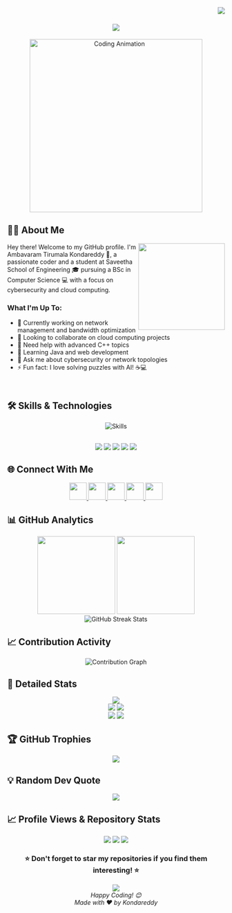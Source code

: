 <img align="right" src="https://komarev.com/ghpvc/?username=Kondareddy1209&style=flat-square&color=0e75b6">

<h1 align="center">
  <a href="https://git.io/typing-svg">
    <img src="https://readme-typing-svg.herokuapp.com/?lines=Hey+👋+I'm+Kondareddy;Welcome+to+my+GitHub+Profile!;Computer+Science+Student;Cybersecurity+%26+Cloud+Enthusiast;Always+Learning+New+Things!;&center=true&size=22&color=58a6ff">
  </a>
</h1>

<p align="center">
  <img src="https://github.com/Kondareddy1209/Kondareddy1209/blob/main/assets/developer.gif" width="400" alt="Coding Animation"/>
</p>

## 👨‍💻 About Me

<img align="right" height="200" src="https://i.imgflip.com/7m4wl6.gif" />

Hey there! Welcome to my GitHub profile. I'm Ambavaram Tirumala Kondareddy 👋, a passionate coder and a student at Saveetha School of Engineering 🎓 pursuing a BSc in Computer Science 💻 with a focus on cybersecurity and cloud computing.

### What I'm Up To:
- 🔭 Currently working on network management and bandwidth optimization
- 👯 Looking to collaborate on cloud computing projects
- 🤝 Need help with advanced C++ topics
- 🌱 Learning Java and web development
- 💬 Ask me about cybersecurity or network topologies
- ⚡ Fun fact: I love solving puzzles with AI! ☕💻

<br>

## 🛠️ Skills & Technologies

<div align="center">
  <img src="https://skillicons.dev/icons?i=cpp,java,mysql,git,oracle,python,javascript,html,css,linux,github,vscode" alt="Skills" />
</div>
<br>
<p align="center">
  <img src="https://img.shields.io/badge/C++-00599C?style=for-the-badge&logo=c%2B%2B&logoColor=white" />
  <img src="https://img.shields.io/badge/Java-ED8B00?style=for-the-badge&logo=java&logoColor=white" />
  <img src="https://img.shields.io/badge/MySQL-4479A1?style=for-the-badge&logo=mysql&logoColor=white" />
  <img src="https://img.shields.io/badge/Git-F05032?style=for-the-badge&logo=git&logoColor=white" />
  <img src="https://img.shields.io/badge/Oracle-F80000?style=for-the-badge&logo=oracle&logoColor=white" />
</p>

## 🌐 Connect With Me

<div align="center">
  <a href="https://github.com/Kondareddy1209" target="_blank">
    <img src="https://img.shields.io/static/v1?message=GitHub&logo=github&label=&color=181717&logoColor=white&labelColor=&style=for-the-badge" height="40" />
  </a>
  <a href="https://www.linkedin.com/in/ambavaram-tirumala-kondareddy-b68851275/" target="_blank">
    <img src="https://img.shields.io/static/v1?message=LinkedIn&logo=linkedin&label=&color=0077B5&logoColor=white&labelColor=&style=for-the-badge" height="40" />
  </a>
  <a href="https://Kondareddy1209.github.io/" target="_blank">
    <img src="https://img.shields.io/static/v1?message=Portfolio&logo=internetexplorer&label=&color=000000&logoColor=white&labelColor=&style=for-the-badge" height="40" />
  </a>
  <a href="https://www.facebook.com/profile.php?id=100057444433769" target="_blank">
    <img src="https://img.shields.io/static/v1?message=Facebook&logo=facebook&label=&color=1877F2&logoColor=white&labelColor=&style=for-the-badge" height="40" />
  </a>
  <a href="mailto:rkonda959@gmail.com" target="_blank">
    <img src="https://img.shields.io/static/v1?message=Gmail&logo=gmail&label=&color=D14836&logoColor=white&labelColor=&style=for-the-badge" height="40" />
  </a>
</div>

## 📊 GitHub Analytics

<div align="center">
  <img height="180em" src="https://github-readme-stats.vercel.app/api?username=Kondareddy1209&show_icons=true&theme=tokyonight&hide_border=true&bg_color=00000000"/>
  <img height="180em" src="https://github-readme-stats.vercel.app/api/top-langs/?username=Kondareddy1209&layout=compact&theme=tokyonight&hide_border=true&bg_color=00000000"/>
</div>
<div align="center">
  <img src="https://streak-stats.demolab.com?user=Kondareddy1209&theme=tokyonight&hide_border=true&background=00000000" alt="GitHub Streak Stats" />
</div>

## 📈 Contribution Activity

<div align="center">
  <img src="https://github-readme-activity-graph.vercel.app/graph?username=Kondareddy1209&theme=tokyo-night&hide_border=true&bg_color=00000000&color=58a6ff&line=1f6feb&point=f85149" alt="Contribution Graph" />
</div>

## 🎯 Detailed Stats

<div align="center">
  <img src="https://github-profile-summary-cards.vercel.app/api/cards/profile-details?username=Kondareddy1209&theme=github_dark&bg_color=00000000" />
</div>
<div align="center">
  <img src="https://github-profile-summary-cards.vercel.app/api/cards/repos-per-language?username=Kondareddy1209&theme=github_dark&bg_color=00000000" />
  <img src="https://github-profile-summary-cards.vercel.app/api/cards/most-commit-language?username=Kondareddy1209&theme=github_dark&bg_color=00000000" />
</div>
<div align="center">
  <img src="https://github-profile-summary-cards.vercel.app/api/cards/stats?username=Kondareddy1209&theme=github_dark&bg_color=00000000" />
  <img src="https://github-profile-summary-cards.vercel.app/api/cards/productive-time?username=Kondareddy1209&theme=github_dark&utcOffset=5.5&bg_color=00000000" />
</div>

## 🏆 GitHub Trophies

<div align="center">
  <img src="https://github-profile-trophy.vercel.app/?username=Kondareddy1209&theme=tokyonight&no-frame=true&no-bg=true&margin-w=15&column=7" />
</div>

## 💡 Random Dev Quote

<div align="center">
  <img src="https://quotes-github-readme.vercel.app/api?type=horizontal&theme=tokyonight" />
</div>

## 📈 Profile Views & Repository Stats

<div align="center">
  <img src="https://komarev.com/ghpvc/?username=Kondareddy1209&label=Profile%20Views&color=brightgreen&style=for-the-badge" />
  <img src="https://img.shields.io/github/followers/Kondareddy1209?label=Followers&style=for-the-badge&color=blue" />
  <img src="https://img.shields.io/github/stars/Kondareddy1209?label=Stars&style=for-the-badge&color=yellow" />
</div>
<div align="center">
  <h3>⭐ Don't forget to star my repositories if you find them interesting! ⭐</h3>
  <a href="https://github.com/Kondareddy1209?tab=repositories">
    <img src="https://img.shields.io/badge/View%20All%20Repositories-0066cc?style=for-the-badge&logo=github&logoColor=white" />
  </a>
</div>
<div align="center">
  <i>Happy Coding! 😊</i>
  <br>
  <i>Made with ❤️ by Kondareddy</i>
</div>
